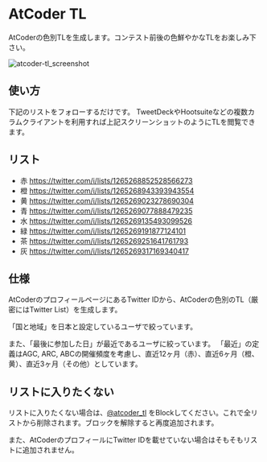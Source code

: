 # AtCoder TL
AtCoderの色別TLを生成します。コンテスト前後の色鮮やかなTLをお楽しみ下さい。

![atcoder-tl_screenshot](https://user-images.githubusercontent.com/728375/83148526-0b68a480-a134-11ea-9d32-6f0394e787ec.png)

## 使い方

下記のリストをフォローするだけです。
TweetDeckやHootsuiteなどの複数カラムクライアントを利用すれば上記スクリーンショットのようにTLを閲覧できます。

## リスト

- 赤 https://twitter.com/i/lists/1265268852528566273
- 橙 https://twitter.com/i/lists/1265268943393943554
- 黄 https://twitter.com/i/lists/1265269023278690304
- 青 https://twitter.com/i/lists/1265269077888479235
- 水 https://twitter.com/i/lists/1265269135493099526
- 緑 https://twitter.com/i/lists/1265269191877124101
- 茶 https://twitter.com/i/lists/1265269251641761793
- 灰 https://twitter.com/i/lists/1265269317169340417

## 仕様

AtCoderのプロフィールページにあるTwitter IDから、AtCoderの色別のTL（厳密にはTwitter List）を生成します。

「国と地域」を日本と設定しているユーザで絞っています。

また、「最後に参加した日」が最近であるユーザに絞っています。
「最近」の定義はAGC, ARC, ABCの開催頻度を考慮し、直近12ヶ月（赤）、直近6ヶ月（橙、黄）、直近3ヶ月（その他）としています。

## リストに入りたくない

リストに入りたくない場合は、[@atcoder_tl](https://twitter.com/atcoder_tl) をBlockしてください。これで全リストから削除されます。ブロックを解除すると再度追加されます。

また、AtCoderのプロフィールにTwitter IDを載せていない場合はそもそもリストに追加されません。
